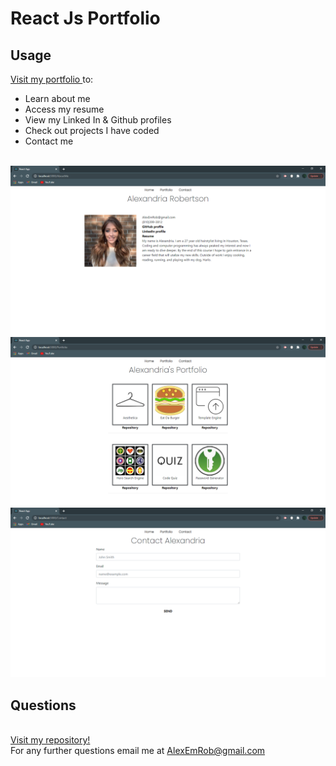 # React Js Portfolio
## Usage
<a href="https://alexemrob.github.io/Responsive-Portfolio/">Visit my portfolio </a> to:
<ul><li>Learn about me</li>
  <li>Access my resume</li>
  <li>View my Linked In & Github profiles</li>
  <li>Check out projects I have coded</li>
  <li>Contact me</li></ul>

<br>
<img src="./public/20SS1.png" alt="index screenshot">
<img src="./public/20SS2.png" alt="portfolio screenshot">
<img src="./public/20SS3.png" alt="contact screenshot">

## Questions

<br>[Visit my repository!](https://www.github.com/alexemrob)
<br>
For any further questions email me at AlexEmRob@gmail.com
